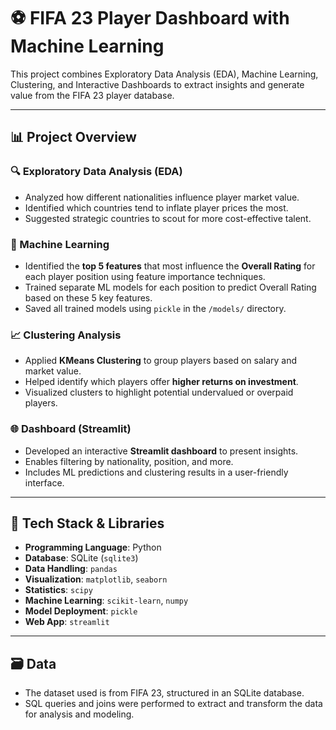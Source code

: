 # ⚽ FIFA 23 Player Dashboard with Machine Learning

This project combines Exploratory Data Analysis (EDA), Machine Learning, Clustering, and Interactive Dashboards to extract insights and generate value from the FIFA 23 player database.

---

## 📊 Project Overview

### 🔍 Exploratory Data Analysis (EDA)
- Analyzed how different nationalities influence player market value.
- Identified which countries tend to inflate player prices the most.
- Suggested strategic countries to scout for more cost-effective talent.

### 🤖 Machine Learning
- Identified the **top 5 features** that most influence the **Overall Rating** for each player position using feature importance techniques.
- Trained separate ML models for each position to predict Overall Rating based on these 5 key features.
- Saved all trained models using `pickle` in the `/models/` directory.

### 📈 Clustering Analysis
- Applied **KMeans Clustering** to group players based on salary and market value.
- Helped identify which players offer **higher returns on investment**.
- Visualized clusters to highlight potential undervalued or overpaid players.

### 🌐 Dashboard (Streamlit)
- Developed an interactive **Streamlit dashboard** to present insights.
- Enables filtering by nationality, position, and more.
- Includes ML predictions and clustering results in a user-friendly interface.

---

## 🧰 Tech Stack & Libraries

- **Programming Language**: Python  
- **Database**: SQLite (`sqlite3`)
- **Data Handling**: `pandas`
- **Visualization**: `matplotlib`, `seaborn`
- **Statistics**: `scipy`
- **Machine Learning**: `scikit-learn`, `numpy`
- **Model Deployment**: `pickle`
- **Web App**: `streamlit`

---

## 🗃️ Data

- The dataset used is from FIFA 23, structured in an SQLite database.
- SQL queries and joins were performed to extract and transform the data for analysis and modeling.
